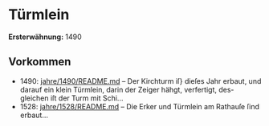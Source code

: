 # Türmlein

**Ersterwähnung:** 1490

## Vorkommen
- 1490: [jahre/1490/README.md](../jahre/1490/README.md) – Der Kirchturm iſ} dieſes Jahr erbaut, und darauf ein
klein Türmlein, darin der Zeiger hähgt, verfertigt, des-
gleichen iſt der Turm mit Schi...
- 1528: [jahre/1528/README.md](../jahre/1528/README.md) – Die Erker und Türmlein am Rathauſe ſind erbaut...
